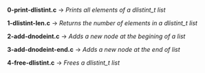 **0-print-dlistint.c** -> *Prints all elements of a dlistint_t list*

**1-dlistint-len.c** -> *Returns the number of elements in a dlistint_t list*

**2-add-dnodeint.c** -> *Adds a new node at the begining of a list*

**3-add-dnodeint-end.c** -> *Adds a new node at the end of list*

**4-free-dlistint.c** -> *Frees a dlistint_t list*
